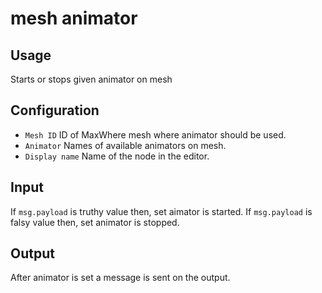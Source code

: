 # mesh animator

## Usage

Starts or stops given animator on mesh

## Configuration

- `Mesh ID` ID of MaxWhere mesh where animator should be used.
- `Animator` Names of available animators on mesh.
- `Display name` Name of the node in the editor.

## Input

If `msg.payload` is truthy value then, set aimator is started.
If `msg.payload` is falsy value then, set animator is stopped.

## Output

After animator is set a message is sent on the output.
